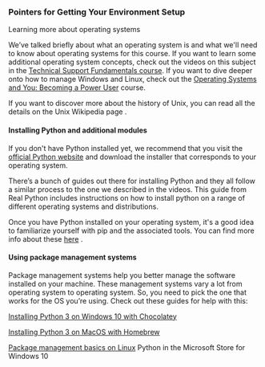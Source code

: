 ### Pointers for Getting Your Environment Setup
Learning more about operating systems

We’ve talked briefly about what an operating system is and what we'll need to know about operating systems for this course. If you want to learn some additional operating system concepts, check out the videos on this subject in the 
[Technical Support Fundamentals course](https://www.coursera.org/lecture/technical-support-fundamentals/module-introduction-I3n9l). If you want to dive deeper onto how to manage Windows and Linux, check out the 
[Operating Systems and You: Becoming a Power User](https://www.coursera.org/learn/os-power-user) course.

If you want to discover more about the history of Unix, you can read all the details on the Unix 
Wikipedia page
.

#### Installing Python and additional modules
If you don't have Python installed yet, we recommend that you visit the [official Python website](http://www.python.org/) and download the installer that corresponds to your operating system.

 There’s a bunch of guides out there for installing Python and they all follow a similar process to the one we described in the videos. This 
guide from Real Python
 includes instructions on how to install python on a range of different operating systems and distributions.

 Once you have Python installed on your operating system, it's a good idea to familiarize yourself with pip and the associated tools. You can find more info about these 
[here](https://packaging.python.org/guides/installing-using-pip-and-virtual-environments/)
.

#### Using package management systems
Package management systems help you better manage the software installed on your machine. These management systems vary a lot from operating system to operating system. So, you need to pick the one that works for the OS you’re using. Check out these guides for help with this: 

[Installing Python 3 on Windows 10 with Chocolatey](https://www.digitalocean.com/community/tutorials/how-to-install-python-3-and-set-up-a-local-programming-environment-on-windows-10)

[Installing Python 3 on MacOS with Homebrew](https://programwithus.com/learn/python/install-python3-mac)

[Package management basics on Linux](https://www.digitalocean.com/community/tutorials/package-management-basics-apt-yum-dnf-pkg)
Python in the Microsoft Store for Windows 10

